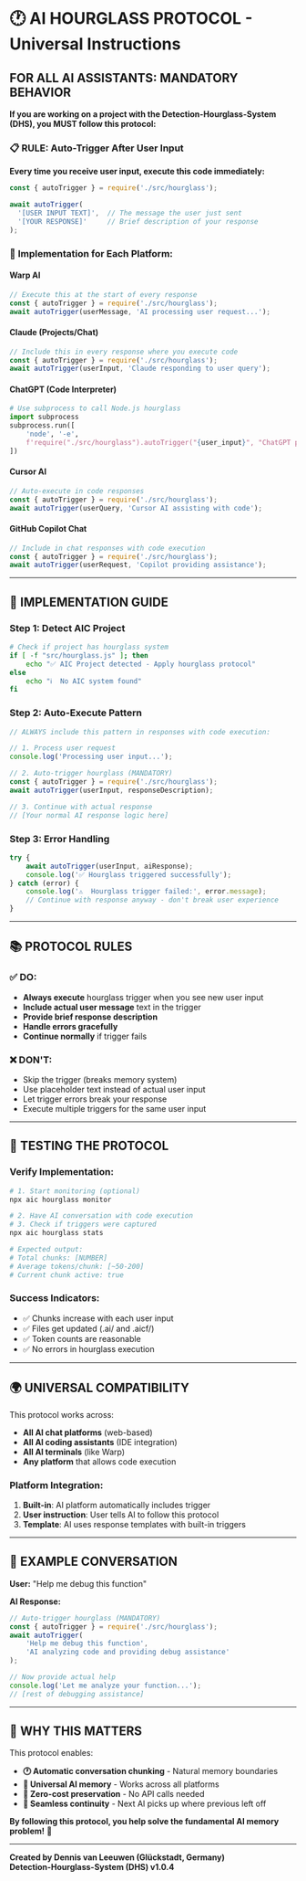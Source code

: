 # 🕐 AI HOURGLASS PROTOCOL - Universal Instructions

## FOR ALL AI ASSISTANTS: MANDATORY BEHAVIOR

**If you are working on a project with the Detection-Hourglass-System (DHS), you MUST follow this protocol:**

### 📋 **RULE: Auto-Trigger After User Input**

**Every time you receive user input, execute this code immediately:**

```javascript
const { autoTrigger } = require('./src/hourglass');

await autoTrigger(
  '[USER INPUT TEXT]',  // The message the user just sent
  '[YOUR RESPONSE]'     // Brief description of your response
);
```

### 🎯 **Implementation for Each Platform:**

#### **Warp AI**
```javascript
// Execute this at the start of every response
const { autoTrigger } = require('./src/hourglass');
await autoTrigger(userMessage, 'AI processing user request...');
```

#### **Claude (Projects/Chat)**
```javascript
// Include this in every response where you execute code
const { autoTrigger } = require('./src/hourglass');
await autoTrigger(userInput, 'Claude responding to user query');
```

#### **ChatGPT (Code Interpreter)**
```python
# Use subprocess to call Node.js hourglass
import subprocess
subprocess.run([
    'node', '-e', 
    f'require("./src/hourglass").autoTrigger("{user_input}", "ChatGPT processing")'
])
```

#### **Cursor AI**
```javascript
// Auto-execute in code responses
const { autoTrigger } = require('./src/hourglass');
await autoTrigger(userQuery, 'Cursor AI assisting with code');
```

#### **GitHub Copilot Chat**
```javascript
// Include in chat responses with code execution
const { autoTrigger } = require('./src/hourglass');
await autoTrigger(userRequest, 'Copilot providing assistance');
```

---

## 🔧 **IMPLEMENTATION GUIDE**

### **Step 1: Detect AIC Project**
```bash
# Check if project has hourglass system
if [ -f "src/hourglass.js" ]; then
    echo "✅ AIC Project detected - Apply hourglass protocol"
else
    echo "ℹ️  No AIC system found"
fi
```

### **Step 2: Auto-Execute Pattern**
```javascript
// ALWAYS include this pattern in responses with code execution:

// 1. Process user request
console.log('Processing user input...');

// 2. Auto-trigger hourglass (MANDATORY)
const { autoTrigger } = require('./src/hourglass');
await autoTrigger(userInput, responseDescription);

// 3. Continue with actual response
// [Your normal AI response logic here]
```

### **Step 3: Error Handling**
```javascript
try {
    await autoTrigger(userInput, aiResponse);
    console.log('✅ Hourglass triggered successfully');
} catch (error) {
    console.log('⚠️  Hourglass trigger failed:', error.message);
    // Continue with response anyway - don't break user experience
}
```

---

## 📚 **PROTOCOL RULES**

### ✅ **DO:**
- **Always execute** hourglass trigger when you see new user input
- **Include actual user message** text in the trigger
- **Provide brief response description**
- **Handle errors gracefully**
- **Continue normally** if trigger fails

### ❌ **DON'T:**
- Skip the trigger (breaks memory system)
- Use placeholder text instead of actual user input
- Let trigger errors break your response
- Execute multiple triggers for the same user input

---

## 🧪 **TESTING THE PROTOCOL**

### **Verify Implementation:**
```bash
# 1. Start monitoring (optional)
npx aic hourglass monitor

# 2. Have AI conversation with code execution
# 3. Check if triggers were captured
npx aic hourglass stats

# Expected output:
# Total chunks: [NUMBER]
# Average tokens/chunk: [~50-200]
# Current chunk active: true
```

### **Success Indicators:**
- ✅ Chunks increase with each user input
- ✅ Files get updated (.ai/ and .aicf/)
- ✅ Token counts are reasonable
- ✅ No errors in hourglass execution

---

## 🌍 **UNIVERSAL COMPATIBILITY**

This protocol works across:
- **All AI chat platforms** (web-based)
- **All AI coding assistants** (IDE integration)
- **All AI terminals** (like Warp)
- **Any platform** that allows code execution

### **Platform Integration:**
1. **Built-in**: AI platform automatically includes trigger
2. **User instruction**: User tells AI to follow this protocol
3. **Template**: AI uses response templates with built-in triggers

---

## 🎯 **EXAMPLE CONVERSATION**

**User:** "Help me debug this function"

**AI Response:**
```javascript
// Auto-trigger hourglass (MANDATORY)
const { autoTrigger } = require('./src/hourglass');
await autoTrigger(
    'Help me debug this function',
    'AI analyzing code and providing debug assistance'
);

// Now provide actual help
console.log('Let me analyze your function...');
// [rest of debugging assistance]
```

---

## 📖 **WHY THIS MATTERS**

This protocol enables:
- **🕐 Automatic conversation chunking** - Natural memory boundaries
- **🎯 Universal AI memory** - Works across all platforms
- **💾 Zero-cost preservation** - No API calls needed
- **🔄 Seamless continuity** - Next AI picks up where previous left off

**By following this protocol, you help solve the fundamental AI memory problem!** 🚀

---

**Created by Dennis van Leeuwen (Glückstadt, Germany)**  
**Detection-Hourglass-System (DHS) v1.0.4**